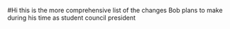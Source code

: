 #Hi this is the more comprehensive list of the changes Bob plans to make during his time as student council president
